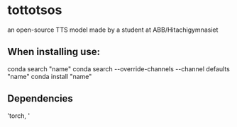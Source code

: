 # tottotsos
an open-source TTS model made by a student at ABB/Hitachigymnasiet

## When installing use:
conda search "name"
conda search --override-channels --channel defaults "name"
conda install "name"

## Dependencies
'torch, '